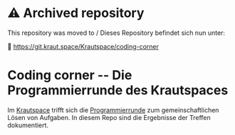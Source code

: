 # ⚠️ Archived repository

This repository was moved to / Dieses Repository befindet sich nun unter:

🔗 https://git.kraut.space/Krautspace/coding-corner


# Coding corner -- Die Programmierrunde des Krautspaces

Im [Krautspace](https://kraut.space/) trifft sich die
[Programmierrunde](https://kraut.space/hswiki:termine:regelmaessige:programmierrunde)
zum gemeinschaftlichen Lösen von Aufgaben. In diesem Repo sind die
Ergebnisse der Treffen dokumentiert.
